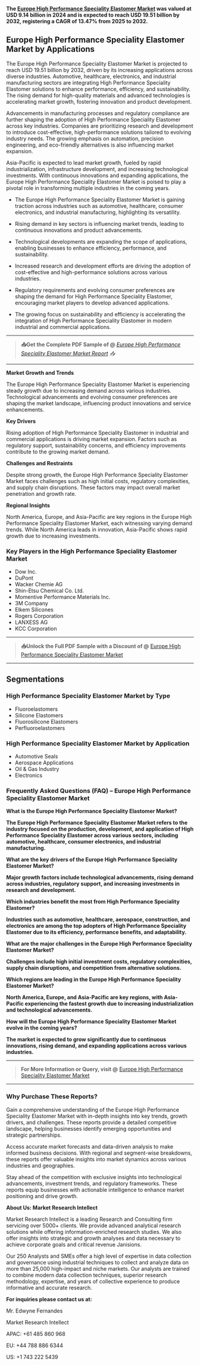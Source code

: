 <p><strong>The <a href="https://www.marketresearchintellect.com/download-sample/?rid=951089&amp;utm_source=Pulse-April-Europe&amp;utm_medium=852">Europe High Performance Speciality Elastomer Market</a> was valued at USD 9.14 billion in 2024 and is expected to reach USD 19.51 billion by 2032, registering a CAGR of 13.47% from 2025 to 2032.</strong></p><h2>Europe High Performance Speciality Elastomer Market by Applications&nbsp;</h2><p><p>The Europe High Performance Speciality Elastomer Market is projected to reach USD 19.51 billion by 2032, driven by its increasing applications across diverse industries. Automotive, healthcare, electronics, and industrial manufacturing sectors are integrating High Performance Speciality Elastomer solutions to enhance performance, efficiency, and sustainability. The rising demand for high-quality materials and advanced technologies is accelerating market growth, fostering innovation and product development.</p><p>Advancements in manufacturing processes and regulatory compliance are further shaping the adoption of High Performance Speciality Elastomer across key industries. Companies are prioritizing research and development to introduce cost-effective, high-performance solutions tailored to evolving industry needs. The growing emphasis on automation, precision engineering, and eco-friendly alternatives is also influencing market expansion.</p><p>Asia-Pacific is expected to lead market growth, fueled by rapid industrialization, infrastructure development, and increasing technological investments. With continuous innovations and expanding applications, the Europe High Performance Speciality Elastomer Market is poised to play a pivotal role in transforming multiple industries in the coming years.</p></p><ul><li><p>The Europe High Performance Speciality Elastomer Market is gaining traction across industries such as automotive, healthcare, consumer electronics, and industrial manufacturing, highlighting its versatility.</p></li><li><p>Rising demand in key sectors is influencing market trends, leading to continuous innovations and product advancements.</p></li><li><p>Technological developments are expanding the scope of applications, enabling businesses to enhance efficiency, performance, and sustainability.</p></li><li><p>Increased research and development efforts are driving the adoption of cost-effective and high-performance solutions across various industries.</p></li><li><p>Regulatory requirements and evolving consumer preferences are shaping the demand for High Performance Speciality Elastomer, encouraging market players to develop advanced applications.</p></li><li><p>The growing focus on sustainability and efficiency is accelerating the integration of High Performance Speciality Elastomer in modern industrial and commercial applications.</p></li></ul><hr /><blockquote><p><strong><span class="font-[700]">📥Get the Complete PDF Sample of @ </span></strong><em><span class="font-[700]"><a href="https://www.marketresearchintellect.com/download-sample/?rid=951089&amp;utm_source=Pulse-April-Europe&amp;utm_medium=852" target="_blank" data-tracking-control-name="article-ssr-frontend-pulse_little-text-block" data-tracking-will-navigate="" data-test-link="">Europe High Performance Speciality Elastomer Market Report</a>&nbsp;📥</span></em></p></blockquote><hr /><p class="" data-start="77" data-end="360"><strong data-start="77" data-end="105">Market Growth and Trends</strong></p><p class="" data-start="77" data-end="360">The Europe High Performance Speciality Elastomer Market is experiencing steady growth due to increasing demand across various industries. Technological advancements and evolving consumer preferences are shaping the market landscape, influencing product innovations and service enhancements.</p><p class="" data-start="362" data-end="606"><strong data-start="362" data-end="377">Key Drivers</strong></p><p class="" data-start="362" data-end="606">Rising adoption of High Performance Speciality Elastomer in industrial and commercial applications is driving market expansion. Factors such as regulatory support, sustainability concerns, and efficiency improvements contribute to the growing market demand.</p><p class="" data-start="608" data-end="849"><strong data-start="608" data-end="637">Challenges and Restraints</strong></p><p class="" data-start="608" data-end="849">Despite strong growth, the Europe High Performance Speciality Elastomer Market faces challenges such as high initial costs, regulatory complexities, and supply chain disruptions. These factors may impact overall market penetration and growth rate.</p><p class="" data-start="851" data-end="1095"><strong data-start="851" data-end="872">Regional Insights</strong></p><p class="" data-start="851" data-end="1095">North America, Europe, and Asia-Pacific are key regions in the Europe High Performance Speciality Elastomer Market, each witnessing varying demand trends. While North America leads in innovation, Asia-Pacific shows rapid growth due to increasing investments.</p><p><h3>Key Players in the High Performance Speciality Elastomer Market </h3><ul><li>Dow Inc.</li><li> DuPont</li><li> Wacker Chemie AG</li><li> Shin-Etsu Chemical Co. Ltd.</li><li> Momentive Performance Materials Inc.</li><li> 3M Company</li><li> Elkem Silicones</li><li> Rogers Corporation</li><li> LANXESS AG</li><li> KCC Corporation</li></ul></p><hr /><blockquote><p><strong>📥Unlock the Full PDF Sample with a Discount of @</strong> <a href="https://www.marketresearchintellect.com/ask-for-discount/?rid=951089&amp;utm_source=Pulse-April-Europe&amp;utm_medium=852">Europe High Performance Speciality Elastomer Market</a></p></blockquote><hr /><p><h2>Segmentations</h2><h3>High Performance Speciality Elastomer Market by Type</h3><ul><li>Fluoroelastomers</li><li> Silicone Elastomers</li><li> Fluorosilicone Elastomers</li><li> Perfluoroelastomers</li></ul><h3>High Performance Speciality Elastomer Market by Application</h3><ul><li>Automotive Seals</li><li> Aerospace Applications</li><li> Oil & Gas Industry</li><li> Electronics</li></ul></p><h3><strong>Frequently Asked Questions (FAQ) &ndash; Europe High Performance Speciality Elastomer Market</strong></h3><p><strong>What is the Europe High Performance Speciality Elastomer Market?</strong></p><p><strong>The Europe High Performance Speciality Elastomer Market refers to the industry focused on the production, development, and application of High Performance Speciality Elastomer across various sectors, including automotive, healthcare, consumer electronics, and industrial manufacturing.</strong></p><p><strong>What are the key drivers of the Europe High Performance Speciality Elastomer Market?</strong></p><p><strong>Major growth factors include technological advancements, rising demand across industries, regulatory support, and increasing investments in research and development.</strong></p><p><strong>Which industries benefit the most from High Performance Speciality Elastomer?</strong></p><p><strong>Industries such as automotive, healthcare, aerospace, construction, and electronics are among the top adopters of High Performance Speciality Elastomer due to its efficiency, performance benefits, and adaptability.</strong></p><p><strong>What are the major challenges in the Europe High Performance Speciality Elastomer Market?</strong></p><p><strong>Challenges include high initial investment costs, regulatory complexities, supply chain disruptions, and competition from alternative solutions.</strong></p><p><strong>Which regions are leading in the Europe High Performance Speciality Elastomer Market?</strong></p><p><strong>North America, Europe, and Asia-Pacific are key regions, with Asia-Pacific experiencing the fastest growth due to increasing industrialization and technological advancements.</strong></p><p><strong>How will the Europe High Performance Speciality Elastomer Market evolve in the coming years?</strong></p><p><strong>The market is expected to grow significantly due to continuous innovations, rising demand, and expanding applications across various industries.</strong></p><hr /><blockquote><p><span class="font-[700]"><strong>For More Information or Query, visit&nbsp;@</strong>&nbsp;</span><span class="font-[700]"><a href="https://www.marketresearchintellect.com/product/global-high-performance-speciality-elastomer-market/?utm_source=Linkedin&utm_medium=852" target="_blank" data-tracking-control-name="article-ssr-frontend-pulse_little-text-block" data-tracking-will-navigate="" data-test-link="">Europe High Performance Speciality Elastomer Market</a></span></p></blockquote><hr /><h3><strong data-start="0" data-end="31">Why Purchase These Reports?</strong></h3><p class="" data-start="35" data-end="297">Gain a comprehensive understanding of the Europe High Performance Speciality Elastomer Market with in-depth insights into key trends, growth drivers, and challenges. These reports provide a detailed competitive landscape, helping businesses identify emerging opportunities and strategic partnerships.</p><p class="" data-start="299" data-end="540">Access accurate market forecasts and data-driven analysis to make informed business decisions. With regional and segment-wise breakdowns, these reports offer valuable insights into market dynamics across various industries and geographies.</p><p class="" data-start="542" data-end="784">Stay ahead of the competition with exclusive insights into technological advancements, investment trends, and regulatory frameworks. These reports equip businesses with actionable intelligence to enhance market positioning and drive growth.</p><p><strong><span class="font-[700]">About Us: Market Research Intellect</span></strong></p><p><span class="">Market Research Intellect is a leading Research and Consulting firm servicing over 5000+ clients. We provide advanced analytical research solutions while offering information-enriched research studies.&nbsp;</span>We also offer insights into strategic and growth analyses and data necessary to achieve corporate goals and critical revenue Janisions.</p><p><span class="">Our 250 Analysts and SMEs offer a high level of expertise in data collection and governance using industrial techniques to collect and analyze data on more than 25,000 high-impact and niche markets. Our analysts are trained to combine modern data collection techniques, superior research methodology, expertise, and years of collective experience to produce informative and accurate research.</span></p><p><strong>For inquiries please contact us at:</strong></p><p>Mr. Edwyne Fernandes</p><p>Market Research Intellect</p><p>APAC: +61 485 860 968</p><p>EU: +44 788 886 6344</p><p>US: +1 743 222 5439</p>